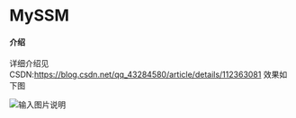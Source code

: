 # MySSM

#### 介绍
详细介绍见 CSDN:https://blog.csdn.net/qq_43284580/article/details/112363081
效果如下图

![输入图片说明](https://images.gitee.com/uploads/images/2021/0112/142158_3e95e687_8544538.png "屏幕截图.png")